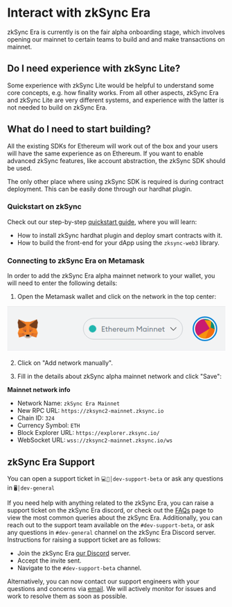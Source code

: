 # Interact with zkSync Era

zkSync Era is currently is on the fair alpha onboarding stage, which involves opening our mainnet to certain teams to build and and make transactions on mainnet.

## Do I need experience with zkSync Lite?

Some experience with zkSync Lite would be helpful to understand some core concepts, e.g. how finality works. From all other aspects, zkSync Era and zkSync Lite are very different systems, and experience with the latter is not needed to build on zkSync Era.

## What do I need to start building?

All the existing SDKs for Ethereum will work out of the box and your users will have the same experience as on Ethereum. If you want to enable advanced zkSync features, like account abstraction, the zkSync SDK should be used.

The only other place where using zkSync SDK is required is during contract deployment. This can be easily done through our hardhat plugin.

### Quickstart on zkSync

Check out our step-by-step [quickstart guide](../building-on-zksync/hello-world.md), where you will learn:

- How to install zkSync hardhat plugin and deploy smart contracts with it.
- How to build the front-end for your dApp using the `zksync-web3` library.

### Connecting to zkSync Era on Metamask

In order to add the zkSync Era alpha mainnet network to your wallet, you will need to enter the following details:

1. Open the Metamask wallet and click on the network in the top center:

![img](../../assets/images/connect-1.png)

2. Click on "Add network manually".

3. Fill in the details about zkSync alpha mainnet network and click "Save":

**Mainnet network info**

- Network Name: `zkSync Era Mainnet`
- New RPC URL: `https://zksync2-mainnet.zksync.io`
- Chain ID: `324`
- Currency Symbol: `ETH`
- Block Explorer URL: `https://explorer.zksync.io/`
- WebSocket URL: `wss://zksync2-mainnet.zksync.io/ws`

## zkSync Era Support

You can open a support ticket in `💻🧪│dev-support-beta` or ask any questions in `🖥│dev-general`

If you need help with anything related to the zkSync Era, you can raise a support ticket on the zkSync Era discord, or check out the [FAQs](../../dev/fundamentals/faq.md) page to view the most common queries about the zkSync Era. Additionally, you can reach out to the support team available on the `#dev-support-beta`, or ask any questions in `#dev-general` channel on the zkSync Era Discord server. 
Instructions for raising a support ticket are as follows:

- Join the zkSync Era [our Discord](https://join.zksync.dev/) server.
- Accept the invite sent.
- Navigate to the `#dev-support-beta` channel.

Alternatively, you can now contact our support engineers with your questions and concerns via [email](mailto:support@zksync.io). 
We will actively monitor for issues and work to resolve them as soon as possible.

<!-- **Testnet network info**

- Network Name: `zkSync alpha testnet`
- New RPC URL: `https://zksync2-testnet.zksync.dev`
- Chain ID: `280`
- Currency Symbol: `ETH`
- Block Explorer URL: `https://goerli.explorer.zksync.io/`
- WebSocket URL: `wss://zksync2-testnet.zksync.dev/ws` -->


<!-- ## Deposit and withdraw funds using zkSync Portal

As the testnet is running on Goerli network, you will need to get some Goerli ETH first. Try any of the faucets below.

- [https://goerli-faucet.mudit.blog/](https://goerli-faucet.mudit.blog/)
- [https://faucets.chain.link/goerli](https://faucets.chain.link/goerli)
- [https://goerli-faucet.slock.it/](https://goerli-faucet.slock.it/)
- [https://goerlifaucet.com/](https://goerlifaucet.com/)

**Step 1**

Head to [https://portal.zksync.io/](https://portal.zksync.io/) and connect your wallet. You will automatically be asked to add the “zkSync Era testnet Goerli” network.

You may also add the network manually to your metamask.

- Network Name: `zkSync mainnet`
- New RPC URL: `https://zksync2-mainnet.zksync.io`
- Chain ID: `324` -->
<!-- 
**Step 2 (Skip if you don’t have Goerli ETH)**

We first go to “Bridge” and then “Deposit” to deposit some \$ETH to zkSync Era.

![image](../../assets/images/faq-1.png)

**Step 3**

Next, we go to “Faucet” to get some testnet $ETH, $LINK, $DAI, $WBTC and \$USDC into our zkSync address.

![image](../../assets/images/faq-2.png)

Check your balance at “Balances” after claiming.

![image](../../assets/images/faq-3.png)

**Step 4**

Now go to “Transfer”. Input the address of another wallet and transfer some tokens to it. Pay the fees in DAI if you don’t have ETH.

![image](../../assets/images/faq-4.png)

**Step 5**

At last we go to “Withdraw” to withdraw some \$DAI from zkSync back to Goerli. Pay the fees in ETH.

![image](../../assets/images/faq-5.png) -->
